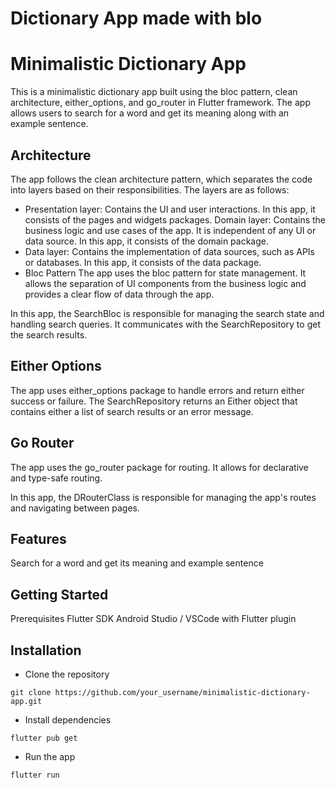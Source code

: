 # Dictionary App made with blo
# Minimalistic Dictionary App
This is a minimalistic dictionary app built using the bloc pattern, clean architecture, either_options, and go_router in Flutter framework. The app allows users to search for a word and get its meaning along with an example sentence.

## Architecture
The app follows the clean architecture pattern, which separates the code into layers based on their responsibilities. The layers are as follows:

- Presentation layer: Contains the UI and user interactions. In this app, it consists of the pages and widgets packages.
Domain layer: Contains the business logic and use cases of the app. It is independent of any UI or data source. In this app, it consists of the domain package.
- Data layer: Contains the implementation of data sources, such as APIs or databases. In this app, it consists of the data package.
- Bloc Pattern
The app uses the bloc pattern for state management. It allows the separation of UI components from the business logic and provides a clear flow of data through the app.

In this app, the SearchBloc is responsible for managing the search state and handling search queries. It communicates with the SearchRepository to get the search results.

## Either Options
The app uses either_options package to handle errors and return either success or failure. The SearchRepository returns an Either object that contains either a list of search results or an error message.

## Go Router
The app uses the go_router package for routing. It allows for declarative and type-safe routing.

In this app, the DRouterClass is responsible for managing the app's routes and navigating between pages.

## Features
Search for a word and get its meaning and example sentence


## Getting Started
 Prerequisites
Flutter SDK
Android Studio / VSCode with Flutter plugin


## Installation
- Clone the repository

```
git clone https://github.com/your_username/minimalistic-dictionary-app.git

```

- Install dependencies

```
flutter pub get

```

- Run the app

```
flutter run

```